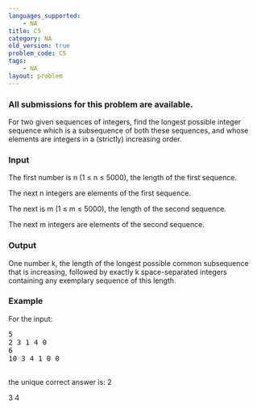 ```yaml
---
languages_supported:
    - NA
title: C5
category: NA
old_version: true
problem_code: C5
tags:
    - NA
layout: problem
---
```

###  All submissions for this problem are available. 

 For two given sequences of integers, find the longest possible integer sequence which is a subsequence of both these sequences, and whose elements are integers in a (strictly) increasing order.

### Input

 The first number is n (1 ≤ n ≤ 5000), the length of the first sequence.

 The next n integers are elements of the first sequence.

 The next is m (1 ≤ m ≤ 5000), the length of the second sequence.

 The next m integers are elements of the second sequence.

### Output

One number k, the length of the longest possible common subsequence that is increasing, followed by exactly k space-separated integers containing any exemplary sequence of this length.

### Example

For the input:

<pre>5
2 3 1 4 0
6
10 3 4 1 0 0

</pre>the unique correct answer is: </pre>2
3 4
<pre>